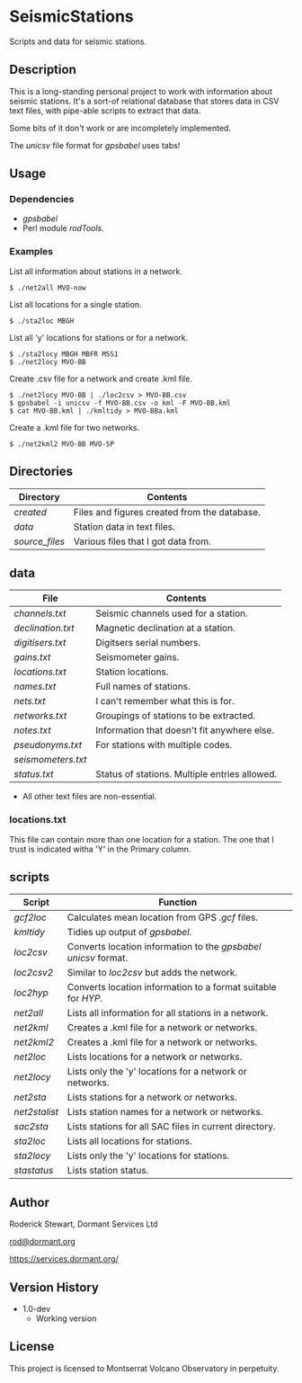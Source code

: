 # SeismicStations

Scripts and data for seismic stations.

## Description

This is a long-standing personal project to work with information about seismic stations. It's a sort-of relational database that stores data in CSV text files, with pipe-able scripts to extract that data.

Some bits of it don't work or are incompletely implemented.

The *unicsv* file format for *gpsbabel* uses tabs!

## Usage

### Dependencies
* *gpsbabel*
* Perl module *rodTools*.

### Examples

List all information about stations in a network.
```
$ ./net2all MVO-now
```
List all locations for a single station.
```
$ ./sta2loc MBGH
```
List all 'y' locations for stations or for a network.
```
$ ./sta2locy MBGH MBFR MSS1
$ ./net2locy MVO-BB
```
Create .csv file for a network and create .kml file.
```
$ ./net2locy MVO-BB | ./loc2csv > MVO-BB.csv
$ gpsbabel -i unicsv -f MVO-BB.csv -o kml -F MVO-BB.kml
$ cat MVO-BB.kml | ./kmltidy > MVO-BBa.kml
```
Create a .kml file for two networks.
```
$ ./net2kml2 MVO-BB MVO-SP
```

## Directories

| Directory       | Contents |
| -------------| -------------------|
| *created*   | Files and figures created from the database.|
| *data*   | Station data in text files.|
| *source_files*   | Various files that I got data from.|

## data

| File       | Contents |
| -------------| -------------------|
| *channels.txt* | Seismic channels used for a station.|
| *declination.txt* | Magnetic declination at a station.|
| *digitisers.txt*   | Digitsers serial numbers.|
| *gains.txt*   | Seismometer gains.|
| *locations.txt*   | Station locations.|
| *names.txt*   | Full names of stations.|
| *nets.txt*   | I can't remember what this is for.|
| *networks.txt*   | Groupings of stations to be extracted.|
| *notes.txt*   | Information that doesn't fit anywhere else.|
| *pseudonyms.txt*   | For stations with multiple codes.|
| *seismometers.txt*   | |
| *status.txt*   | Status of stations. Multiple entries allowed.|

* All other text files are non-essential.

### locations.txt

This file can contain more than one location for a station. The one that I trust is indicated witha 'Y' in the Primary column.

## scripts

| Script       | Function |
| -------------| -------------------|
| *gcf2loc*   | Calculates mean location from GPS *.gcf* files.|
| *kmltidy*   | Tidies up output of *gpsbabel*.|
| *loc2csv*   | Converts location information to the *gpsbabel* *unicsv* format.|
| *loc2csv2*   | Similar to *loc2csv* but adds the network.|
| *loc2hyp*   | Converts location information to a format suitable for *HYP*.|
| *net2all*   | Lists all information for all stations in a network.|
| *net2kml*   | Creates a .kml file for a network or networks.|
| *net2kml2*   |Creates a .kml file for a network or networks.|
| *net2loc*   | Lists locations for a network or networks.|
| *net2locy*   | Lists only the 'y' locations for a network or networks.|
| *net2sta*   | Lists stations for a network or networks.|
| *net2stalist*   | Lists station names for a network or networks.|
| *sac2sta*   | Lists stations for all SAC files in current directory.|
| *sta2loc*   | Lists all locations for stations.|
| *sta2locy*   | Lists only the 'y' locations for stations.|
| *stastatus*   | Lists station status.|

## Author

Roderick Stewart, Dormant Services Ltd

rod@dormant.org

https://services.dormant.org/

## Version History

* 1.0-dev
    * Working version

## License

This project is licensed to Montserrat Volcano Observatory in perpetuity.
